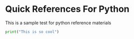 # Quick References For Python

This is a sample test for python reference materials

```python
print("This is so cool")
```

